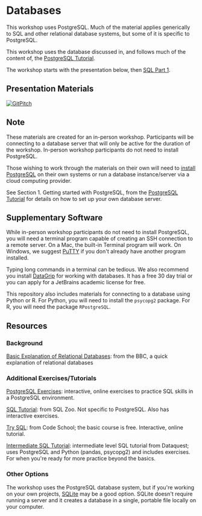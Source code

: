 # Databases

This workshop uses PostgreSQL.  Much of the material applies generically to SQL and other relational database systems, but some of it is specific to PostgreSQL.

This workshop uses the database discussed in, and follows much of the content of, the [PostgreSQL Tutorial](http://www.postgresqltutorial.com/).

The workshop starts with the presentation below, then [SQL Part 1](sql/part1.md).

## Presentation Materials

[![GitPitch](https://gitpitch.com/assets/badge.svg)](https://gitpitch.com/nuitrcs/databases_workshop/)

## Note

These materials are created for an in-person workshop.  Participants will be connecting to a database server that will only be active for the duration of the workshop.  In-person workshop participants do not need to install PostgreSQL.

Those wishing to work through the materials on their own will need to [install PostgreSQL](https://www.postgresql.org/download/) on their own systems or run a database instance/server via a cloud computing provider.  

See Section 1. Getting started with PostgreSQL, from the [PostgreSQL Tutorial](http://www.postgresqltutorial.com/) for details on how to set up your own database server.

## Supplementary Software

While in-person workshop participants do not need to install PostgreSQL, you will need a terminal program capable of creating an SSH connection to a remote server.  On a Mac, the built-in Terminal program will work.  On Windows, we suggest [PuTTY](http://www.putty.org/) if you don't already have another program installed.

Typing long commands in a terminal can be tedious.  We also recommend you install [DataGrip](https://www.jetbrains.com/datagrip/) for working with databases.  It has a free 30 day trial or you can apply for a JetBrains academic license for free.

This repository also includes materials for connecting to a database using Python or R.  For Python, you will need to install the `psycopg2` package.  For R, you will need the package `RPostgreSQL`.

## Resources

### Background

[Basic Explanation of Relational Databases](http://www.bbc.co.uk/education/guides/ztsvb9q/revision/1): from the BBC, a quick explanation of relational databases

### Additional Exercises/Tutorials

[PostgreSQL Exercises](https://pgexercises.com/): interactive, online exercises to practice SQL skills in a PostgreSQL environment.  

[SQL Tutorial](https://sqlzoo.net/): from SQL Zoo.  Not specific to PostgreSQL.  Also has interactive exercises. 

[Try SQL](https://www.codeschool.com/courses/try-sql): from Code School; the basic course is free.  Interactive, online tutorial.

[Intermediate SQL Tutorial](https://www.dataquest.io/blog/sql-intermediate/): intermediate level SQL tutorial from Dataquest; uses PostgreSQL and Python (pandas, psycopg2) and includes exercises.  For when you're ready for more practice beyond the basics.

### Other Options

The workshop uses the PostgreSQL database system, but if you're working on your own projects, [SQLite](https://www.sqlite.org/) may be a good option.  SQLite doesn't require running a server and it creates a database in a single, portable file locally on your computer.

